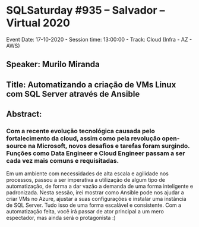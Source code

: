 # SQLSaturday #935 – Salvador – Virtual 2020
Event Date: 17-10-2020 - Session time: 13:00:00 - Track: Cloud (Infra - AZ - AWS)
## Speaker: Murilo Miranda
## Title: Automatizando a criação de VMs Linux com SQL Server através de Ansible
## Abstract:
### Com a recente evolução tecnológica causada pelo fortalecimento da cloud, assim como pela revolução open-source na Microsoft, novos desafios e tarefas foram surgindo. Funções como Data Engineer e Cloud Engineer passam a ser cada vez mais comuns e requisitadas.
Em um ambiente com necessidades de alta escala e agilidade nos processos, passou a ser imperativa a utilização de algum tipo de automatização, de forma a dar vazão a demanda de uma forma inteligente e padronizada.
Nesta sessão, irei mostrar como Ansible pode nos ajudar a criar VMs no Azure, ajustar a suas configurações e instalar uma instância de SQL Server. Tudo isso de uma forma escalável e consistente. Com a automatização feita, você irá passar de ator principal a um mero espectador, mas ainda será o protagonista :)
